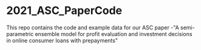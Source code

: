 # 2021_ASC_PaperCode

This repo contains the code and example data for our ASC paper -"A semi-parametric ensemble model for profit evaluation and investment decisions in online consumer loans with prepayments"
